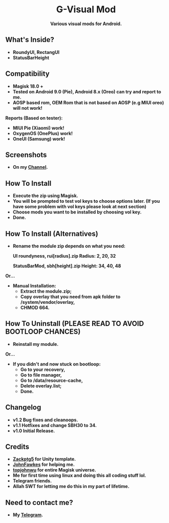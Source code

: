 <h1 align="center">G-Visual Mod</h1>

<div align="center">
  <strong>Various visual mods for Android.
</div>

## What's Inside?
- RoundyUI, RectangUI
- StatusBarHeight

## Compatibility
- Magisk 18.0 +
- Tested on Android 9.0 (Pie), Android 8.x (Oreo) can try and report to me.
- AOSP based rom, OEM Rom that is not based on AOSP (e.g MIUI oreo) will not work!

Reports (Based on tester):
- MIUI Pie (Xiaomi) work!
- OxygenOS (OnePlus) work!
- OneUI (Samsung) work!

## Screenshots
- On my <a href="https://t.me/tzupdates">Channel</a>.

## How To Install
- Execute the zip using Magisk.
- You will be prompted to test vol keys to choose options later. (If you have some problem with vol keys please look at next section)
- Choose mods you want to be installed by choosing vol key.
- Done.

## How To Install (Alternatives)
- Rename the module zip depends on what you need:

  UI roundyness, rui[radius].zip
  Radius: 2, 20, 32

  StatusBarMod, sbh[height].zip
  Height: 34, 40, 48

Or...

- Manual Installation:
  - Extract the module.zip;
  - Copy overlay that you need from apk folder to /system/vendor/overlay,
  - CHMOD 664.

## How To Uninstall (PLEASE READ TO AVOID BOOTLOOP CHANCES)
- Reinstall my module.

Or...

- If you didn't and now stuck on bootloop:
  - Go to your recovery,
  - Go to file manager,
  - Go to /data/resource-cache,
  - Delete overlay.list;
  - Done.

## Changelog
- v1.2
Bug fixes and cleanoops.
- v1.1
Hotfixes and change SBH30 to 34.
- v1.0
Initial Release.

## Credits
- <a href="https://github.com/Zackptg5">Zackptg5</a> for Unity template.
- <a href="https://github.com/JohnFawkes">JohnFawkes</a> for helping me.
- <a href="https://github.com/topjohnwu">topjohnwu</a> for entire Magisk universe.
- Me for first time using linux and doing this all coding stuff lol.
- Telegram friends.
- Allah SWT for letting me do this in my part of lifetime.

## Need to contact me?
- My <a href="https://t.me/Gnonymous7">Telegram</a>.
